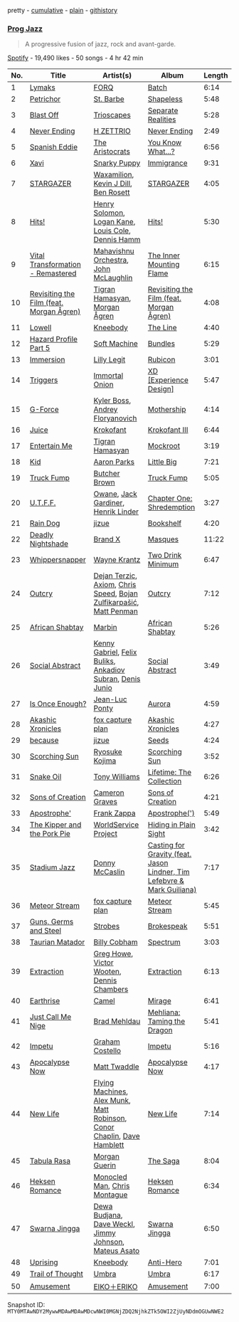pretty - [cumulative](/playlists/cumulative/37i9dQZF1DX9NNVWdU83m6.md) - [plain](/playlists/plain/37i9dQZF1DX9NNVWdU83m6) - [githistory](https://github.githistory.xyz/mackorone/spotify-playlist-archive/blob/main/playlists/plain/37i9dQZF1DX9NNVWdU83m6)

### [Prog Jazz](https://open.spotify.com/playlist/37i9dQZF1DX9NNVWdU83m6)

> A progressive fusion of jazz, rock and avant\-garde.

[Spotify](https://open.spotify.com/user/spotify) - 19,490 likes - 50 songs - 4 hr 42 min

| No. | Title | Artist(s) | Album | Length |
|---|---|---|---|---|
| 1 | [Lymaks](https://open.spotify.com/track/4PDkuoOoxFGfYtzpMYIIdz) | [FORQ](https://open.spotify.com/artist/7vXBNF4wc830rnuWRBXsz1) | [Batch](https://open.spotify.com/album/5k3J9tx9DYoOi1r6fOEOJo) | 6:14 |
| 2 | [Petrichor](https://open.spotify.com/track/3uBzQS4jsalo9o1CXYs8lw) | [St\. Barbe](https://open.spotify.com/artist/67ykMebIGuLMYDPqXo2A6v) | [Shapeless](https://open.spotify.com/album/0105AvGJRPBqCbzwk4pPzq) | 5:48 |
| 3 | [Blast Off](https://open.spotify.com/track/43qIHICo1XReDYqnvb1vjy) | [Trioscapes](https://open.spotify.com/artist/3poNEhEAAwqWGnLaQNE0Fs) | [Separate Realities](https://open.spotify.com/album/3bv11gB3IyjSa5Kc5mrmCT) | 5:28 |
| 4 | [Never Ending](https://open.spotify.com/track/7pZ48MAPRThhNxPthsNeE1) | [H ZETTRIO](https://open.spotify.com/artist/5Ga4ie7tlXW9Fc6ObLbSCY) | [Never Ending](https://open.spotify.com/album/0SxjpfNg8pDyOEerHOa9uC) | 2:49 |
| 5 | [Spanish Eddie](https://open.spotify.com/track/0htP653pd2hS4KcpuKlbGt) | [The Aristocrats](https://open.spotify.com/artist/1V4jsLjkic1Mxvdke86Qth) | [You Know What...?](https://open.spotify.com/album/4o8lhtUGjSJxEWmxuy7lvw) | 6:56 |
| 6 | [Xavi](https://open.spotify.com/track/0LtzIAlp7ImcMcLHXxOb7n) | [Snarky Puppy](https://open.spotify.com/artist/7ENzCHnmJUr20nUjoZ0zZ1) | [Immigrance](https://open.spotify.com/album/6a1HtLhd3zNccXRNUZ23ge) | 9:31 |
| 7 | [STARGAZER](https://open.spotify.com/track/3vwYWNZgig7iwiKra7MgeQ) | [Waxamilion](https://open.spotify.com/artist/7G97Mckd7WAQsjZLUF3vN6), [Kevin J Dill](https://open.spotify.com/artist/3HVu17IKkNAlPW7T0OBri9), [Ben Rosett](https://open.spotify.com/artist/1dtiGEl2aljrMiP2QqqoZZ) | [STARGAZER](https://open.spotify.com/album/2SqQFcZC7UiOAo92C41sLU) | 4:05 |
| 8 | [Hits!](https://open.spotify.com/track/5Lgl6FQNRkAmbkIQuNcjS5) | [Henry Solomon](https://open.spotify.com/artist/65dR9mWSEKojt3aFbevjrR), [Logan Kane](https://open.spotify.com/artist/1sKdqE5PRHkzmEa8wb47EQ), [Louis Cole](https://open.spotify.com/artist/6uIst176jhzooPMetg2rtH), [Dennis Hamm](https://open.spotify.com/artist/63Cyh6CQMpPPni4d9af30g) | [Hits!](https://open.spotify.com/album/4ZkhTuOJtL59EKqOAayBIb) | 5:30 |
| 9 | [Vital Transformation \- Remastered](https://open.spotify.com/track/76UO345JoM0FJWHwDOYz5y) | [Mahavishnu Orchestra](https://open.spotify.com/artist/3Ao7NH7lRyQAeKQg2mlTcO), [John McLaughlin](https://open.spotify.com/artist/4v0R1feRiuCDch7aAheVhY) | [The Inner Mounting Flame](https://open.spotify.com/album/6XHQCPGwvSaqv9MZ2tauqr) | 6:15 |
| 10 | [Revisiting the Film \(feat\. Morgan Ågren\)](https://open.spotify.com/track/3BwbQAO0hBmYwUKuTwFYNq) | [Tigran Hamasyan](https://open.spotify.com/artist/0D3h8NZqNp7BN97JwtV6eW), [Morgan Ågren](https://open.spotify.com/artist/5RuOFOelX9c4oibUNzmDSE) | [Revisiting the Film \(feat\. Morgan Ågren\)](https://open.spotify.com/album/3L6Ftrxf6KXKMOd5vXWquC) | 4:08 |
| 11 | [Lowell](https://open.spotify.com/track/308taPCrUlttzRJi7crHwy) | [Kneebody](https://open.spotify.com/artist/0rS1Y2DkDJhLiaR0MyJyCg) | [The Line](https://open.spotify.com/album/1gkQrJsigMrfrw78FFCMzU) | 4:40 |
| 12 | [Hazard Profile Part 5](https://open.spotify.com/track/3Wgry7XCJ7PPEovyaKWxza) | [Soft Machine](https://open.spotify.com/artist/5A0MH7JfEBEMySevsmauds) | [Bundles](https://open.spotify.com/album/0xC77HJHW6dHMGLxumSNAd) | 5:29 |
| 13 | [Immersion](https://open.spotify.com/track/5nv9ykXZiXsUyiNK5NNpAL) | [Lilly Legit](https://open.spotify.com/artist/6fjp5A7R2M5xDQm47bi2UO) | [Rubicon](https://open.spotify.com/album/7ptRUDMLC7vPGkezegz0qR) | 3:01 |
| 14 | [Triggers](https://open.spotify.com/track/3XyNup2HdXLDskqrjRNPrf) | [Immortal Onion](https://open.spotify.com/artist/4CwsKWauDN6Dt84QVNnfGz) | [XD \[Experience Design\]](https://open.spotify.com/album/4DqPgAuGDkiPdUFzItY0vW) | 5:47 |
| 15 | [G\-Force](https://open.spotify.com/track/1eTHusICPeK7TFWULPuhS5) | [Kyler Boss](https://open.spotify.com/artist/21HyEDohgs6304cm7PPXlg), [Andrey Floryanovich](https://open.spotify.com/artist/7GmKtdgJ572l06qwobbV5V) | [Mothership](https://open.spotify.com/album/7FUmC97VcwDBvdMIQis776) | 4:14 |
| 16 | [Juice](https://open.spotify.com/track/2u6wg9Ag8Si5XdQGOkGgVp) | [Krokofant](https://open.spotify.com/artist/23A1NMMpoNpJkSlq4GwJUy) | [Krokofant III](https://open.spotify.com/album/4waMJQJvjXHPUiuYfRb0gG) | 6:44 |
| 17 | [Entertain Me](https://open.spotify.com/track/5JVLklFBxXYa6HKYKx3Beo) | [Tigran Hamasyan](https://open.spotify.com/artist/0D3h8NZqNp7BN97JwtV6eW) | [Mockroot](https://open.spotify.com/album/59AeaIeAx6S2igYJFjltRE) | 3:19 |
| 18 | [Kid](https://open.spotify.com/track/0Q9sfhxPWLBoM0zYWiAhwA) | [Aaron Parks](https://open.spotify.com/artist/22KzEvCtrTGf9l6k7zFcdv) | [Little Big](https://open.spotify.com/album/1go9cgw6AMhHv9Zcn9Xj3t) | 7:21 |
| 19 | [Truck Fump](https://open.spotify.com/track/6Jc8Lqqcknv1mZGJ7c0U5t) | [Butcher Brown](https://open.spotify.com/artist/2jQ6wRQ7yP1UrctodeuYQP) | [Truck Fump](https://open.spotify.com/album/5X9iL0oHuuIsQIrx1OF2Dt) | 5:05 |
| 20 | [U.T.F.F.](https://open.spotify.com/track/3v8uNBWOvtNTyzzEMvQ2K1) | [Owane](https://open.spotify.com/artist/2LkMP01m9PIf5r87iC0HI2), [Jack Gardiner](https://open.spotify.com/artist/68xIMmJbS8ic51vrpfxkSo), [Henrik Linder](https://open.spotify.com/artist/7Eqq4gzUQVtj00rPPs99yt) | [Chapter One: Shredemption](https://open.spotify.com/album/66Rn3zHmg4iwYamxDZLn0L) | 3:27 |
| 21 | [Rain Dog](https://open.spotify.com/track/6TQGEC5VTnyphFPDPcf5D4) | [jizue](https://open.spotify.com/artist/6RuS4udHwx3C9ysk4KXtNw) | [Bookshelf](https://open.spotify.com/album/3vWw8xYPwpYzlvK253yLdQ) | 4:20 |
| 22 | [Deadly Nightshade](https://open.spotify.com/track/6Ws4jPs9nJuXkrD7Nv3gLW) | [Brand X](https://open.spotify.com/artist/4DngluvBNHm2Q0rLW1yEqy) | [Masques](https://open.spotify.com/album/0D80cZvlVfODsYHhFmygO5) | 11:22 |
| 23 | [Whippersnapper](https://open.spotify.com/track/38OEZLqzLi42CFtBTiCxWf) | [Wayne Krantz](https://open.spotify.com/artist/2jT3Zlaqv3r8hxHdWE8Xig) | [Two Drink Minimum](https://open.spotify.com/album/4znqHDVUn47mb7xVt8L3PP) | 6:47 |
| 24 | [Outcry](https://open.spotify.com/track/4gFVpvXL947NOItXJXDpdo) | [Dejan Terzic](https://open.spotify.com/artist/3zyhW5AUV1XEJvmq4fV065), [Axiom](https://open.spotify.com/artist/0ESOGrX3Po8l3sparIKmQS), [Chris Speed](https://open.spotify.com/artist/2KTHYtycTGrBi1xcLaQ2AO), [Bojan Zulfikarpašić](https://open.spotify.com/artist/1fF3p6zYr16lrzmkUGQUpD), [Matt Penman](https://open.spotify.com/artist/7HSQeZZSI9YNyVe2emSM9k) | [Outcry](https://open.spotify.com/album/0xyPOCgXbaR8b4FYEmxNMp) | 7:12 |
| 25 | [African Shabtay](https://open.spotify.com/track/0KFqWGc2VNfpCbi6PuX218) | [Marbin](https://open.spotify.com/artist/3bbmbyiX3lqrAjlwFgZE16) | [African Shabtay](https://open.spotify.com/album/6Rj2gkyntZqABajRBksHMm) | 5:26 |
| 26 | [Social Abstract](https://open.spotify.com/track/4hP3qYXLy0xocXYeuEAE8x) | [Kenny Gabriel](https://open.spotify.com/artist/0UrV86j2SWIzZ98MKxzxYu), [Felix Buliks](https://open.spotify.com/artist/5HDeolVBVWUabGnIap2sho), [Ankadiov Subran](https://open.spotify.com/artist/2u0Msra1dmkHl0rRI1bigH), [Denis Junio](https://open.spotify.com/artist/42LqHOacC0AaCbAH9S3B1E) | [Social Abstract](https://open.spotify.com/album/42WoRZI4APMWNomQ7k5bPF) | 3:49 |
| 27 | [Is Once Enough?](https://open.spotify.com/track/1QjhEkt6IeNGqM9elDpXWG) | [Jean\-Luc Ponty](https://open.spotify.com/artist/3SInttLnvf5G4Aa95aAYPr) | [Aurora](https://open.spotify.com/album/2Ap30a1TU1XxYbx2VCyPKn) | 4:59 |
| 28 | [Akashic Xronicles](https://open.spotify.com/track/1eoIihBKrasGaUzAl3J9jT) | [fox capture plan](https://open.spotify.com/artist/7sEmXHrnEnX7PScoJAvSvo) | [Akashic Xronicles](https://open.spotify.com/album/0Lb3rsnN9rot0aF8Wymt4P) | 4:27 |
| 29 | [because](https://open.spotify.com/track/5jm31VTJ8uIm3dNYr3AWlJ) | [jizue](https://open.spotify.com/artist/6RuS4udHwx3C9ysk4KXtNw) | [Seeds](https://open.spotify.com/album/5mSsvyHSeGsi5Jse1LiE49) | 4:24 |
| 30 | [Scorching Sun](https://open.spotify.com/track/10rD8xLRTu1AWQPFtF7G6Q) | [Ryosuke Kojima](https://open.spotify.com/artist/1RvRcyEoFhC2hxNJ182Vi2) | [Scorching Sun](https://open.spotify.com/album/4GNwKztAL6RgrbbylF2YG3) | 3:52 |
| 31 | [Snake Oil](https://open.spotify.com/track/415dIGsxo24JgyqmAun697) | [Tony Williams](https://open.spotify.com/artist/1TW90GjShgkjySrxBxcwQe) | [Lifetime: The Collection](https://open.spotify.com/album/0s5AIVzIpjmtKnuYgohnza) | 6:26 |
| 32 | [Sons of Creation](https://open.spotify.com/track/5496y8zaZCBQULCo2lbDxh) | [Cameron Graves](https://open.spotify.com/artist/6ivVgdQ8qi5Tu2pc1zeVKP) | [Sons of Creation](https://open.spotify.com/album/1oPoiGcCidtKk1OgRXWCdo) | 4:21 |
| 33 | [Apostrophe'](https://open.spotify.com/track/0W7SzJd9YNDiEUxxeKGdTU) | [Frank Zappa](https://open.spotify.com/artist/6ra4GIOgCZQZMOaUECftGN) | [Apostrophe\('\)](https://open.spotify.com/album/3EbtMJsHbspjhN6Xd4plIu) | 5:49 |
| 34 | [The Kipper and the Pork Pie](https://open.spotify.com/track/6pkkUNpoDPhI0dGV72caDx) | [WorldService Project](https://open.spotify.com/artist/1yYpduIG9QUEIh3w2ibm9D) | [Hiding in Plain Sight](https://open.spotify.com/album/2NHruqgKmRD6Jwewz7eU0Y) | 3:42 |
| 35 | [Stadium Jazz](https://open.spotify.com/track/7B5p2XX9Prn5OkI5mye6gE) | [Donny McCaslin](https://open.spotify.com/artist/1CS1JV6wZUIf5hbsWoiH1M) | [Casting for Gravity \(feat\. Jason Lindner, Tim Lefebvre & Mark Guiliana\)](https://open.spotify.com/album/60GZJyntKspBvsw7J9TTki) | 7:17 |
| 36 | [Meteor Stream](https://open.spotify.com/track/04SqwJdOlYCMuFZ6xxEggx) | [fox capture plan](https://open.spotify.com/artist/7sEmXHrnEnX7PScoJAvSvo) | [Meteor Stream](https://open.spotify.com/album/0JLhkI3D3ZRtr3swzVqNqb) | 5:45 |
| 37 | [Guns, Germs and Steel](https://open.spotify.com/track/5RUk3kvXN5UY4upA6ntmKQ) | [Strobes](https://open.spotify.com/artist/4s1eMHTAaIlDiBNMcBKq08) | [Brokespeak](https://open.spotify.com/album/51qMfFrWslTbRpBTYVFiD5) | 5:51 |
| 38 | [Taurian Matador](https://open.spotify.com/track/2bMQEHvIwor0kD6ewe34ue) | [Billy Cobham](https://open.spotify.com/artist/0IwfuIL3gUJxjzUqY3wJ3j) | [Spectrum](https://open.spotify.com/album/5JmNk3ayVaujKO5hFvU5YA) | 3:03 |
| 39 | [Extraction](https://open.spotify.com/track/00xDcOBS1NwrxZlh3XfVr6) | [Greg Howe](https://open.spotify.com/artist/2dunvwAyryLzQqXUNlLoCV), [Victor Wooten](https://open.spotify.com/artist/2STVYmc2T02GlvvWZl7umj), [Dennis Chambers](https://open.spotify.com/artist/5tdGXBxRVers4lWxUqRMzn) | [Extraction](https://open.spotify.com/album/7jWTOy2PAD52QCw7P4rRKT) | 6:13 |
| 40 | [Earthrise](https://open.spotify.com/track/6piC8NdaOgfjcQ9jM1Od3S) | [Camel](https://open.spotify.com/artist/3Uz6jx81OY2J5K8Z4wmy2P) | [Mirage](https://open.spotify.com/album/33620GQZTMEMzOUZRMkBHf) | 6:41 |
| 41 | [Just Call Me Nige](https://open.spotify.com/track/1acyO8D2JMAxZtxUohyFZy) | [Brad Mehldau](https://open.spotify.com/artist/2vI9KFm0fwSfPrpEgOeIbq) | [Mehliana: Taming the Dragon](https://open.spotify.com/album/7veyvtvK49ca1UMEEmZ00q) | 5:41 |
| 42 | [Impetu](https://open.spotify.com/track/1q05Sv46RtdjOhLME49EKW) | [Graham Costello](https://open.spotify.com/artist/0xYwBFKd7O4dVfzHjJVWEd) | [Impetu](https://open.spotify.com/album/5YxPMp28WpuaUx05fzK4F1) | 5:16 |
| 43 | [Apocalypse Now](https://open.spotify.com/track/3aZvt0djRodfoPlxkGF2wb) | [Matt Twaddle](https://open.spotify.com/artist/0xNiJqc5OTckg9UswHJzDq) | [Apocalypse Now](https://open.spotify.com/album/3i1nNBwyjUGA66ZCttSurf) | 4:17 |
| 44 | [New Life](https://open.spotify.com/track/2FnvK6PpO25DmzCT7WsV2D) | [Flying Machines](https://open.spotify.com/artist/6I8hYLeHelhB4I4WGdxzjf), [Alex Munk](https://open.spotify.com/artist/5E2Y3Yb0uwuTK1400k0LId), [Matt Robinson](https://open.spotify.com/artist/7lGYGsStLXkooPtqVhjuQb), [Conor Chaplin](https://open.spotify.com/artist/4OL6krKLt3oWc2PA0MTSui), [Dave Hamblett](https://open.spotify.com/artist/7FeAapUDNO0OrtDOFuWPcg) | [New Life](https://open.spotify.com/album/1UvvMUsA0XNyyaWKYw5g8X) | 7:14 |
| 45 | [Tabula Rasa](https://open.spotify.com/track/0ZorvwYU9UgUoaOpp8bn9c) | [Morgan Guerin](https://open.spotify.com/artist/17j0vWqj5tc8GO1U3izp8d) | [The Saga](https://open.spotify.com/album/4j7rpV9Qy6tXFGfqsdudFS) | 8:04 |
| 46 | [Heksen Romance](https://open.spotify.com/track/1RPtXJvLdFFU7lh7SQgtL8) | [Monocled Man](https://open.spotify.com/artist/4Ulb0AKOmkqerNXGwtRob1), [Chris Montague](https://open.spotify.com/artist/2gz62zpojSXuPaCJazpDrA) | [Heksen Romance](https://open.spotify.com/album/4SUzYTki8mF5xSw69e6V8H) | 6:34 |
| 47 | [Swarna Jingga](https://open.spotify.com/track/7acGrw72LkenO2Hurc9pmM) | [Dewa Budjana](https://open.spotify.com/artist/1DvbGHKUGTOIns3BXzyKhB), [Dave Weckl](https://open.spotify.com/artist/6h0KtnUiBpkxxjvZZPvNSw), [Jimmy Johnson](https://open.spotify.com/artist/4piaw0UhXEi9S0G5CyJo2B), [Mateus Asato](https://open.spotify.com/artist/4en3qu5SDsPtBcTkXasukc) | [Swarna Jingga](https://open.spotify.com/album/7zLlOA3ZavCdIz1PThujjZ) | 6:50 |
| 48 | [Uprising](https://open.spotify.com/track/2LCtpDYvJ8PErWnySoUiAw) | [Kneebody](https://open.spotify.com/artist/0rS1Y2DkDJhLiaR0MyJyCg) | [Anti\-Hero](https://open.spotify.com/album/1ppgkZxBxvGzJ5bVr6s5QF) | 7:01 |
| 49 | [Trail of Thought](https://open.spotify.com/track/2vK4fWEYTYVMJAJ4ZuqpDK) | [Umbra](https://open.spotify.com/artist/4BfC304NqLQht44pZaTLGE) | [Umbra](https://open.spotify.com/album/65nEJHfAyMuUDMwnFq7Q6r) | 6:17 |
| 50 | [Amusement](https://open.spotify.com/track/5mUKcIhfS0oHhu2eNPoFjc) | [EIKO＋ERIKO](https://open.spotify.com/artist/6b7oAa2JOCrhHAxDCqb7sz) | [Amusement](https://open.spotify.com/album/1PnWjfmh5UuuZTD2KVFau1) | 7:00 |

Snapshot ID: `MTY0MTAwNDY2MywwMDAwMDAwMDcwNWI0MGNjZDQ2NjhkZTk5OWI2ZjUyNDdmOGUwNWE2`